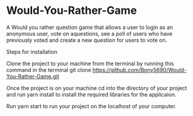 # Would-You-Rather-Game
A Would you rather question game that allows a user to login as an anonymous user, vote on aquestions, see a poll of users who have previously voted and create a new question for users to vote on.

Steps for installation
 
 Clone the project to your machine from the terminal by running this command in the terminal git clone https://github.com/Bony5690/Would-You-Rather-Game.git
 
Once the project is on your machine cd into the directory of your project and run yarn install to install the required libraries for the applicaion.


Run yarn start to run your project on the localhost of your computer.
